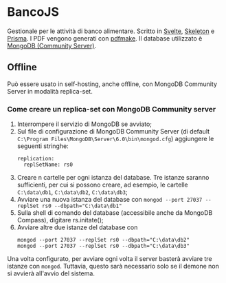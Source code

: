 # BancoJS

Gestionale per le attività di banco alimentare. Scritto in [Svelte](https://github.com/sveltejs/kit), [Skeleton](https://github.com/skeletonlabs/skeleton) e [Prisma](https://github.com/prisma/prisma). I PDF vengono generati con [pdfmake](https://github.com/bpampuch/pdfmake). Il database utilizzato è [MongoDB (Community Server)](https://github.com/mongodb/mongo).

## Offline
Può essere usato in self-hosting, anche offline, con MongoDB Community Server in modalità replica-set.

### Come creare un replica-set con MongoDB Community server

1. Interrompere il servizio di MongoDB se avviato;
2. Sul file di configurazione di MongoDB Community Server (di default `C:\Program Files\MongoDB\Server\6.0\bin\mongod.cfg`) aggiungere le seguenti stringhe:
   ```
   replication:
     replSetName: rs0
   ```
4. Creare n cartelle per ogni istanza del database. Tre istanze saranno sufficienti, per cui si possono creare, ad esempio, le cartelle `C:\data\db1`, `C:\data\db2`, `C:\data\db3`;
5. Avviare una nuova istanza del database con `mongod --port 27037 --replSet rs0 --dbpath="C:\data\db1"`
6. Sulla shell di comando del database (accessibile anche da MongoDB Compass), digitare rs.initate();
7. Avviare altre due istanze del database con
   ```
   mongod --port 27037 --replSet rs0 --dbpath="C:\data\db2"
   mongod --port 27037 --replSet rs0 --dbpath="C:\data\db3"
   ```

Una volta configurato, per avviare ogni volta il server basterà avviare tre istanze con `mongod`. Tuttavia, questo sarà necessario solo se il demone non si avvierà all'avvio del sistema.
